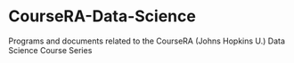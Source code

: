 CourseRA-Data-Science
=====================

Programs and documents related to the CourseRA (Johns Hopkins U.) Data Science Course Series
